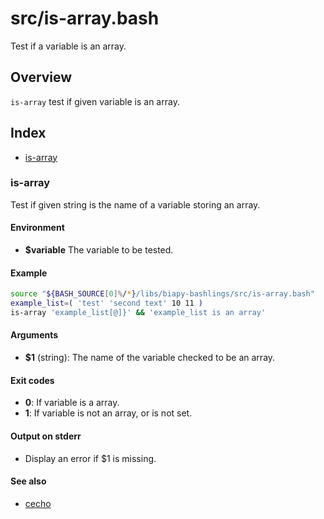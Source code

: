 # src/is-array.bash

Test if a variable is an array.

## Overview

`is-array` test if given variable is an array.

## Index

* [is-array](#is-array)

### is-array

Test if given string is the name of a variable storing an array.

#### Environment

- **$variable** The variable to be tested.

#### Example

```bash
source "${BASH_SOURCE[0]%/*}/libs/biapy-bashlings/src/is-array.bash"
example_list=( 'test' 'second text' 10 11 )
is-array 'example_list[@]}' && 'example_list is an array'
```

#### Arguments

* **$1** (string): The name of the variable checked to be an array.

#### Exit codes

* **0**: If variable is a array.
* **1**: If variable is not an array, or is not set.

#### Output on stderr

* Display an error if $1 is missing.

#### See also

* [cecho](./cecho.md#cecho)

